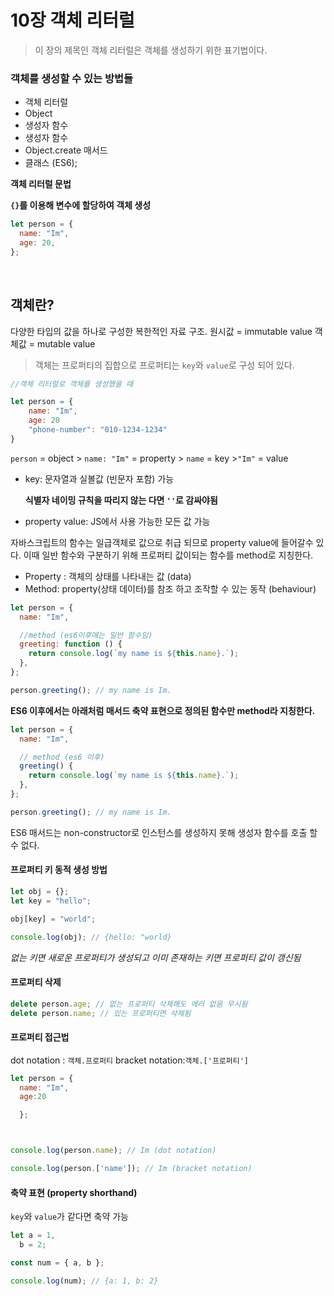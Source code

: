 # 10장 객체 리터럴

> 이 장의 제목인 객체 리터럴은 객체를 생성하기 위한 표기법이다.

### 객체를 생성할 수 있는 방법들

- 객체 리터럴
- Object
- 생성자 함수
- 생성자 함수
- Object.create 매서드
- 클래스 (ES6);

**객체 리터럴 문법**

**`{}`를 이용해 변수에 할당하여 객체 생성**

```js
let person = {
  name: "Im",
  age: 20,
};
```

<br>

## 객체란?

다양한 타입의 값을 하나로 구성한 복한적인 자료 구조.
원시값 = immutable value
객체값 = mutable value

> 객체는 프로퍼티의 집합으로 프로퍼티는 `key`와 `value`로 구성 되어 있다.

```js
//객체 리터럴로 객체를 생성했을 때

let person = {
	name: "Im",
	age: 20
	"phone-number": "010-1234-1234"
}

```

`person` = object > `name: "Im"` = property > `name` = key >`"Im"` = value

- key: 문자열과 실볼값 (빈문자 포함) 가능

  **식별자 네이밍 규칙을 따리지 않는 다면 `''`로 감싸야됨**

- property value: JS에서 사용 가능한 모든 값 가능

자바스크립트의 함수는 일급객체로 값으로 취급 되므로 property value에 들어갈수 있다.
이때 일반 함수와 구분하기 위해 프로퍼티 값이되는 함수를 method로 지칭한다.

- Property : 객체의 상태를 나타내는 값 (data)
- Method: property(상태 데이터)를 참조 하고 조작할 수 있는 동작 (behaviour)

```js
let person = {
  name: "Im",

  //method (es6이후에는 일반 함수임)
  greeting: function () {
    return console.log(`my name is ${this.name}.`);
  },
};

person.greeting(); // my name is Im.
```

**ES6 이후에서는 아래처럼 매서드 축약 표현으로 정의된 함수만 method라 지칭한다.**

```js
let person = {
  name: "Im",

  // method (es6 이후)
  greeting() {
    return console.log(`my name is ${this.name}.`);
  },
};

person.greeting(); // my name is Im.
```

ES6 매서드는 non-constructor로 인스턴스를 생성하지 못해 생성자 함수를 호출 할 수 없다.

#### 프로퍼티 키 동적 생성 방법

```js
let obj = {};
let key = "hello";

obj[key] = "world";

console.log(obj); // {hello: "world}
```

_없는 키면 새로운 프로퍼티가 생성되고 이미 존재하는 키면 프로퍼티 값이 갱신됨_

#### 프로퍼티 삭제

```js
delete person.age; // 없는 프로퍼티 삭제해도 에러 없음 무시됨
delete person.name; // 있는 프로퍼티면 삭제됨
```

#### 프로퍼티 접근법

dot notation : `객체.프로퍼티`
bracket notation:`객체.['프로퍼티']`

```js
let person = {
  name: "Im",
  age:20

  };



console.log(person.name); // Im (dot notation)

console.log(person.['name']); // Im (bracket notation)
```

#### 축약 표현 (property shorthand)

`key`와 `value`가 같다면 축약 가능

```js
let a = 1,
  b = 2;

const num = { a, b };

console.log(num); // {a: 1, b: 2}
```
